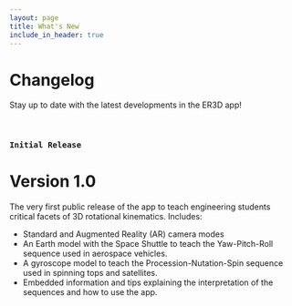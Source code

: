 ```yaml
---
layout: page
title: What's New
include_in_header: true
---
```


# Changelog
Stay up to date with the latest developments in the ER3D app!

<br>

### `Initial Release`
# **Version 1.0**
The very first public release of the app to teach engineering students critical facets of 3D rotational kinematics.
Includes:
- Standard and Augmented Reality (AR) camera modes
- An Earth model with the Space Shuttle to teach the Yaw-Pitch-Roll sequence used in aerospace vehicles.
- A gyroscope model to teach the Procession-Nutation-Spin sequence used in spinning tops and satellites.
- Embedded information and tips explaining the interpretation of the sequences and how to use the app.

<br>
